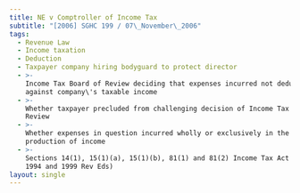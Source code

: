 ```yaml
---
title: NE v Comptroller of Income Tax
subtitle: "[2006] SGHC 199 / 07\_November\_2006"
tags:
  - Revenue Law
  - Income taxation
  - Deduction
  - Taxpayer company hiring bodyguard to protect director
  - >-
    Income Tax Board of Review deciding that expenses incurred not deductible
    against company\'s taxable income
  - >-
    Whether taxpayer precluded from challenging decision of Income Tax Board of
    Review
  - >-
    Whether expenses in question incurred wholly or exclusively in the
    production of income
  - >-
    Sections 14(1), 15(1)(a), 15(1)(b), 81(1) and 81(2) Income Tax Act (Cap 134,
    1994 and 1999 Rev Eds)
layout: single
---
```


